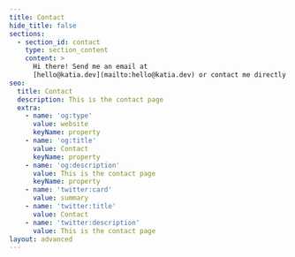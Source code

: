 ```yaml
---
title: Contact
hide_title: false
sections:
  - section_id: contact
    type: section_content
    content: >
      Hi there! Send me an email at
      [hello@katia.dev](mailto:hello@katia.dev) or contact me directly on any Social Media.
seo:
  title: Contact
  description: This is the contact page
  extra:
    - name: 'og:type'
      value: website
      keyName: property
    - name: 'og:title'
      value: Contact
      keyName: property
    - name: 'og:description'
      value: This is the contact page
      keyName: property
    - name: 'twitter:card'
      value: summary
    - name: 'twitter:title'
      value: Contact
    - name: 'twitter:description'
      value: This is the contact page
layout: advanced
---
```

